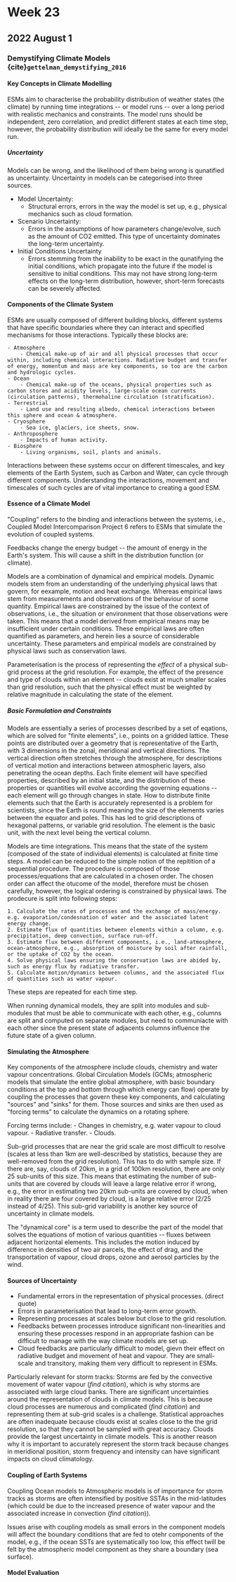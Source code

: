 # Week 23

## 2022 August 1

### Demystifying Climate Models {cite}`gettelman_demystifying_2016`

#### Key Concepts in Climate Modelling

ESMs aim to characterise the probability distribution of weather states (the climate) by running time integrations -- or model runs -- over a long period with realistic mechanics and constraints. The model runs should be independent, zero correlation, and predict different states at each time step, however, the probability distribution will ideally be the same for every model run.

##### Uncertainty

Models can be wrong, and the likelihood of them being wrong is qunatified as uncertainty. Uncertainty in models can be categorised into three sources.

- Model Uncertainty:
    - Structural errors, errors in the way the model is set up, e.g., physical mechanics such as cloud formation.
- Scenario Uncertainty:
    - Errors in the assumptions of how parameters change/evolve, such as the amount of CO2 emitted. This type of uncertainty dominates the long-term uncertainty.
- Initial Conditions Uncertainty
    - Errors stemming from the inability to be exact in the qunatifying the initial conditions, which propagate into the future if the model is sensitive to initial conditions. This may not have strong long-term effects on the long-term distribution, however, short-term forecasts can be severely affected.

#### Components of the Climate System

ESMs are usually composed of different building blocks, different systems that have specific boundaries where they can interact and specified mechanisms for those interactions. Typically these blocks are:

    - Atmosphere
        - Chemical make-up of air and all physical processes that occur within, including chemical interactions. Radiative budget and transfer of energy, momentum and mass are key components, so too are the carbon and hydrologic cycles.
    - Ocean
        - Chemical make-up of the oceans, physical properties such as carbon stores and acidity levels, large-scale ocean currents (circulation patterns), thermohaline circulation (stratification).
    - Terrestrial
        - Land use and resulting albedo, chemical interactions between this sphere and ocean & atmosphere.
    - Cryosphere
        - Sea ice, glaciers, ice sheets, snow.
    - Anthroposphere
        - Impacts of human activity.
    - Biosphere
        - Living organisms, soil, plants and animals.

Interactions between these systems occur on different timescales, and key elements of the Earth System, such as Carbon and Water, can cycle through different components. Understanding the interactions, movement and timescales of such cycles are of vital importance to creating a good ESM. 

#### Essence of a Climate Model

"Coupling" refers to the binding and interactions between the systems, i.e., Coupled Model Intercomparison Project 6 refers to ESMs that simulate the evolution of coupled systems. 

Feedbacks change the energy budget -- the amount of energy in the Earth's system. This will cause a shift in the distribution function (or climate). 

Models are a combination of dynamical and empirical models. Dynamic models stem from an understanding of the underlying physical laws that govern, for eexample, motion and heat exchange. Whereas empirical laws stem from measurements and observations of the behaviour of some quantity. Empirical laws are constrained by the issue of the context of observations, i.e., the situation or environment that those observations were taken. This means that a model derived from empirical means may be insufficient under certain conditions. These empirical laws are often quantified as parameters, and herein lies a source of considerable uncertainty. These parameters and empirical models are constrained by physical laws such as conservation laws. 

Parameterisation is the process of representing the _effect_ of a physical sub-grid process at the grid resolution. For example, the effect of the presence and type of clouds within an element -- clouds exist at much smaller scales than grid resolution, such that the physical effect must be weighted by relative magnitude in calculating the state of the element. 

##### Basic Formulation and Constraints

Models are essentially a series of processes described by a set of eqations, which are solved for "finite elements", i.e., points on a gridded lattice. These points are distributed over a geometry that is representative of the Earth, with 3 dimensions in the zonal, meridional and vertical directions. The vertical direction often stretches through the atmosphere, for descriptions of vertical motion and interactions between atmospheric layers, also penetrating the ocean depths. Each finite element will have specified properties, described by an initial state, and the distribution of these properties or quantities will evolve according the governing equations -- each element will go through changes in state. How to distribute finite elements such that the Earth is accurately represented is a problem for scientists, since the Earth is round meaning the size of the elements varies between the equator and poles. This has led to grid descriptions of hexagonal patterns, or variable grid resolution. The element is the basic unit, with the next level being the vertical column. 

Models are time integrations. This means that the state of the system (composed of the state of individual elements) is calculated at finite time steps. A model can be reduced to the simple notion of the repitition of a sequential procedure. The procedure is composed of those processes/equations that are calculated in a chosen order. The chosen order can affect the otucome of the model, therefore must be chosen carefully, however, the logical ordering is constrained by physical laws. The prodecure is split into following steps:

    1. Calculate the rates of processes and the exchange of mass/energy. e.g. evaporation/condesnation of water and the associated latent energy change.
    2. Estimate flux of quantities between elements within a column, e.g. precipitation, deep convection, surface run-off.
    3. Estimate flux between different components, i.e., land-atmosphere, ocean-atmosphere, e.g., absorption of moisture by soil after rainfall, or the uptake of CO2 by the ocean.
    4. Solve physical laws ensuring the conservation laws are abided by, such as energy flux by radiative transfer.
    5. Calculate motion/dynamics between columns, and the associated flux of quantities such as water vapour. 

These steps are repeated for each time step.

When running dynamical models, they are split into modules and sub-modules that must be able to communicate with each other, e.g., columns are split and computed on separate modules, but need to communiacte with each other since the present state of adjacents columns influence the future state of a given column. 

#### Simulating the Atmosphere

Key components of the atmosphere include clouds, chemistry and water vapour concentrations. Global Circulation Models (GCMs; atmospheric models that simulate the entire global atmosphere, with basic boundary conditions at the top and bottom through which energy can flow) operate by coupling the processes that govern these key components, and calculating "sources" and "sinks" for them. Those sources and sinks are then used as "forcing terms" to calculate the dynamics on a rotating sphere.

Forcing terms include:
    - Changes in chemistry, e.g. water vapour to cloud vapour.
    - Radiative transfer.
    - Clouds.

Sub-grid processes that are near the grid scale are most difficult to resolve (scales at less than 1km are well-described by statistics, because they are well-removed from the grid resolution). This has to do with sample size. If there are, say, clouds of 20km, in a grid of 100km resolution, there are only 25 sub-units of this size. This means that estimating the number of sub-units that are covered by clouds will leave a large relative error if wrong, e.g., the error in estimating two 20km sub-units are covered by cloud, when in reality there are four covered by cloud, is a large relative error ($2/25$ instead of $4/25$). This sub-grid variability is another key source of uncertainty in climate models.

The "dynamical core" is a term used to describe the part of the model that solves the equations of motion of various quantities -- fluxes between adjacent horizontal elements. This includes the motion induced by difference in densities of two air parcels, the effect of drag, and the transportation of vapour, cloud drops, ozone and aerosol particles by the wind. 

#### Sources of Uncertainty

- Fundamental errors in the representation of physical processes. (direct quote)
- Errors in parameterisation that lead to long-term error growth.
- Representing processes at scales below but close to the grid resolution.
- Feedbacks between processes introduce significant non-linearities and ensuring these processes respond in an appropriate fashion can be difficult to manage with the way climate models are set up.
- Cloud feedbacks are particularly difficult to model, gievn their effect on radiative budget and movement of heat and vapour. They are small-scale and transitory, making them very difficult to represent in ESMs.

Particularly relevant for storm tracks:
Storms are fed by the convective movement of water vapour (_find citation_), which is why storms are associated with large cloud banks. There are significant uncertainties around the representation of clouds in climate models. This is because cloud processes are numerous and complicated (_find citation_) and representing them at sub-grid scales is a challenge. Statistical approaches are often inadequate because clouds exist at scales close to the the grid resolution, so that they cannot be sampled with great accuracy. Clouds provide the largest uncertainty in climate models. This is another reason why it is important to accurately represent the storm track because changes in meridional position, storm frequency and intensity can have significant impacts on cloud climatology. 

#### Coupling of Earth Systems 

Coupling Ocean models to Atmospheric models is of importance for storm tracks as storms are often intensified by positive SSTAs in the mid-latitudes (which could be due to the increased presence of water vapour and the associated increase in convection (_find citation_)).

Issues arise with coupling models as small errors in the component models will affect the boundary conditions that are fed to otehr components of the model, e.g., if the ocean SSTs are systematically too low, this effect twill be felt by the atmospheric model component as they share a boundary (sea surface).

#### Model Evaluation


